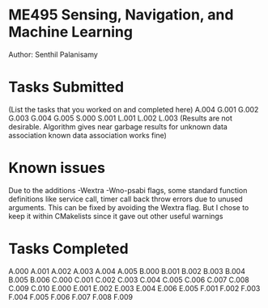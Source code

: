 # ME495 Sensing, Navigation, and Machine Learning
Author: Senthil Palanisamy
# Tasks Submitted
(List the tasks that you worked on and completed here)
A.004
G.001
G.002
G.003
G.004
G.005
S.000
S.001
L.001
L.002
L.003 (Results are not desirable. Algorithm gives near garbage results for unknown data association
known data association works fine)

# Known issues
Due to the additions -Wextra -Wno-psabi flags, some standard function definitions
like service call, timer call back throw errors due to unused arguments. This can be
fixed by avoiding the Wextra flag. But I chose to keep it within CMakelists since it gave out
other useful warnings

# Tasks Completed
A.000
A.001
A.002
A.003
A.004
A.005
B.000
B.001
B.002
B.003
B.004
B.005
B.006
C.000
C.001
C.002
C.003
C.004
C.005
C.006
C.007
C.008
C.009
C.010
E.000
E.001
E.002
E.003
E.004
E.006
E.005
F.001
F.002
F.003
F.004
F.005
F.006
F.007
F.008
F.009





